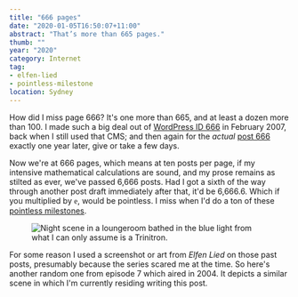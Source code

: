 ```yaml
---
title: "666 pages"
date: "2020-01-05T16:50:07+11:00"
abstract: "That’s more than 665 pages."
thumb: ""
year: "2020"
category: Internet
tag:
- elfen-lied
- pointless-milestone
location: Sydney
---
```

How did I miss page 666? It's one more than 665, and at least a dozen more than 100. I made such a big deal out of [WordPress ID 666](dont-look-now) in February 2007, back when I still used that CMS; and then again for the *actual* [post 666](https://rubenerd.com/666-post) exactly one year later, give or take a few days.

Now we're at 666 pages, which means at ten posts per page, if my intensive mathematical calculations are sound, and my prose remains as stilted as ever, we've passed 6,666 posts. Had I got a sixth of the way through another post draft immediately after that, it'd be 6,666.6. Which if you multiplied by <span style="font-family:serif !important">e</span>, would be pointless. I miss when I'd do a ton of these [pointless milestones](https://rubenerd.com/tag/pointless-milestone/).

<figure><p><img src="https://rubenerd.com/files/2020/screenie-elfenlied-s01e07@1x.jpg" alt="Night scene in a loungeroom bathed in the blue light from what I can only assume is a Trinitron." srcset="https://rubenerd.com/files/2020/screenie-elfenlied-s01e07@1x.jpg 1x, https://rubenerd.com/files/2020/screenie-elfenlied-s01e07@2x.jpg 2x" /></p></figure>

For some reason I used a screenshot or art from *Elfen Lied* on those past posts, presumably because the series scared me at the time. So here's another random one from episode 7 which aired in 2004. It depicts a similar scene in which I'm currently residing writing this post.

